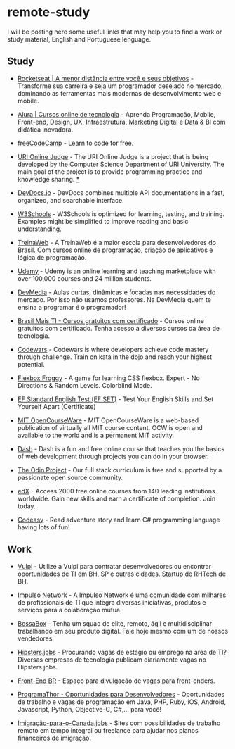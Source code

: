 # remote-study
I will be posting here some useful links that may help you to find a work or study material, English and Portuguese lenguage.

## Study
- <a href="https://rocketseat.com.br/">Rocketseat | A menor distância entre você e seus objetivos</a> - Transforme sua carreira e seja um programador desejado no mercado, dominando as ferramentas mais modernas de desenvolvimento web e mobile.

- <a href="https://www.alura.com.br/">Alura | Cursos online de tecnologia</a> - Aprenda Programação, Mobile, Front-end, Design, UX, Infraestrutura, Marketing Digital e Data & BI com didática inovadora.

- <a href="https://www.freecodecamp.org/">freeCodeCamp</a> - Learn to code for free.

- <a href="https://www.urionlinejudge.com.br">URI Online Judge</a> - The URI Online Judge is a project that is being developed by the Computer Science Department of URI University. The main goal of the project is to provide programming practice and knowledge sharing. <a href="https://github.com/edn9/uri">*</a>

- <a href="https://devdocs.io/">DevDocs.io</a> - DevDocs combines multiple API documentations in a fast, organized, and searchable interface.

- <a href="https://www.w3schools.com/">W3Schools</a> - W3Schools is optimized for learning, testing, and training. Examples might be simplified to improve reading and basic understanding.

- <a href="https://www.treinaweb.com.br/">TreinaWeb</a> - A TreinaWeb é a maior escola para desenvolvedores do Brasil. Com cursos online de programação, criação de aplicativos e lógica de programação.

- <a href="https://www.udemy.com/">Udemy</a> - Udemy is an online learning and teaching marketplace with over 100,000 courses and 24 million students.

- <a href="https://www.devmedia.com.br/">DevMedia</a> - Aulas curtas, dinâmicas e focadas nas necessidades do mercado. Por isso não usamos professores. Na DevMedia quem te ensina a programar é o programador!

- <a href="http://www.brasilmaisti.com.br/index.php/pt-br/">Brasil Mais TI - Cursos gratuitos com certificado</a> - Cursos online gratuitos com certificado. Tenha acesso a diversos cursos da área de tecnologia.

- <a href="https://www.codewars.com/">Codewars</a> - Codewars is where developers achieve code mastery through challenge. Train on kata in the dojo and reach your highest potential.

- <a href="https://flexboxfroggy.com/">Flexbox Froggy</a> - A game for learning CSS flexbox. Expert - No Directions & Random Levels. Colorblind Mode.

- <a href="https://www.efset.org/">EF Standard English Test (EF SET)</a> - Test Your English Skills and Set Yourself Apart (Certificate)

- <a href="https://ocw.mit.edu/index.htm">MIT OpenCourseWare</a> - MIT OpenCourseWare is a web-based publication of virtually all MIT course content. OCW is open and available to the world and is a permanent MIT activity.

- <a href="https://dash.generalassemb.ly/">Dash</a> - Dash is a fun and free online course that teaches you the basics of web development through projects you can do in your browser.

- <a href="https://www.theodinproject.com/home">The Odin Project</a> - Our full stack curriculum is free and supported by a passionate open source community.

- <a href="https://www.edx.org/">edX</a> - Access 2000 free online courses from 140 leading institutions worldwide. Gain new skills and earn a certificate of completion. Join today.

- <a href="https://codeasy.net/">Codeasy</a> - Read adventure story and learn C# programming language having lots of fun!


 <!--
- <a href=""></a> - 
-->

## Work

- <a href="https://vulpi.com.br/">Vulpi</a> - Utilize a Vulpi para contratar desenvolvedores ou encontrar oportunidades de TI em BH, SP e outras cidades. Startup de RHTech de BH.

- <a href="https://impulso.network">Impulso Network</a> - A Impulso Network é uma comunidade com milhares de profissionais de TI que integra diversas iniciativas, produtos e serviços para a colaboração mútua.

- <a href="https://bossabox.com">BossaBox</a> - Tenha um squad de elite, remoto, ágil e multidisciplinar trabalhando em seu produto digital. Fale hoje mesmo com um de nossos vendedores.

- <a href="https://hipsters.jobs/">Hipsters.jobs</a> - Procurando vagas de estágio ou emprego na área de TI? Diversas empresas de tecnologia publicam diariamente vagas no Hipsters.jobs.

- <a href="https://github.com/frontendbr/vagas">Front-End BR</a> - Espaço para divulgação de vagas para front-enders.

- <a href="https://programathor.com.br/">ProgramaThor - Oportunidades para Desenvolvedores</a> - Oportunidades de trabalho e vagas de programação em Java, PHP, Ruby, iOS, Android, Javascript, Python, Objective-C, C#,... para você!

- <a href="https://github.com/ti-no-canada/imigracao-para-o-canada#sites-com-possibilidades-de-trabalho-remoto-em-tempo-integral-ou-freelance-para-ajudar-nos-planos-financeiros-de-imigra%C3%A7%C3%A3o">Imigração-para-o-Canada.jobs
</a> - Sites com possibilidades de trabalho remoto em tempo integral ou freelance para ajudar nos planos financeiros de imigração.

